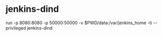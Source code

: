 jenkins-dind
====

run -p 8080:8080 -p 50000:50000 -v $PWD/data:/var/jenkins_home -ti  --privileged   jenkins-dind


